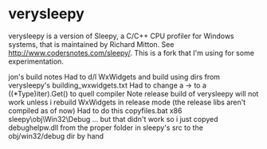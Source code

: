 verysleepy
==========

verysleepy is a version of Sleepy, a C/C++ CPU profiler for Windows systems, that is maintained by Richard Mitton. See http://www.codersnotes.com/sleepy/. This is a fork that I'm using for some experimentation.

jon's build notes
  Had to d/l WxWidgets and build using dirs from verysleepy's building_wxwidgets.txt
  Had to change a -> to a ((*Type)iter).Get() to quell compiler 
  Note release build of verysleepy will not work unless i rebuild WxWidgets in release mode (the release libs aren't compiled as of now)
  Had to do this copyfiles.bat x86 sleepy\obj\Win32\Debug ... but that didn't work so i just copyed debughelpw.dll from the proper folder in sleepy's src to the obj/win32/debug dir by hand